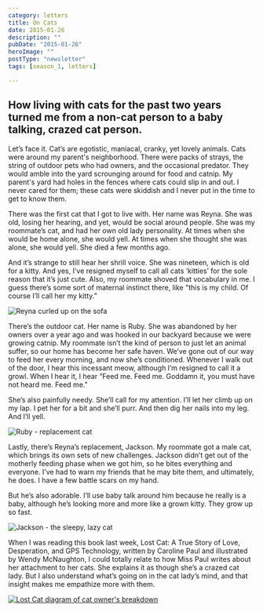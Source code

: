```yaml
---
category: letters
title: On Cats
date: 2015-01-26
description: ""
pubDate: "2015-01-26"
heroImage: ""
postType: "newsletter"
tags: [season_1, letters]

---
```




## How living with cats for the past two years turned me from a non-cat person to a baby talking, crazed cat person.

Let’s face it. Cat’s are egotistic, maniacal, cranky, yet lovely animals. Cats were around my parent's neighborhood. There were packs of strays, the string of outdoor pets who had owners, and the occasional predator. They would amble into the yard scrounging around for food and catnip. My parent's yard had holes in the fences where cats could slip in and out. I never cared for them; these cats were skiddish and I never put in the time to get to know them.

There was the first cat that I got to live with. Her name was Reyna. She was old, losing her hearing, and yet, would be social around people. She was my roommate’s cat, and had her own old lady personality. At times when she would be home alone, she would yell. At times when she thought she was alone, she would yell. She died a few months ago.

And it’s strange to still hear her shrill voice. She was nineteen, which is old for a kitty. And yes, I’ve resigned myself to call all cats ‘kitties’ for the sole reason that it’s just cute. Also, my roommate shoved that vocabulary in me. I guess there’s some sort of maternal instinct there, like "this is my child. Of course I’ll call her my kitty.”

![Reyna curled up on the sofa](https://gallery.tinyletterapp.com/b7acb1dd09358f1ed19f16a562a005fc08d42511/images/681e3b3e-8d74-4efd-a142-486567294b8b.jpg)

There’s the outdoor cat. Her name is Ruby. She was abandoned by her owners over a year ago and was hooked in our backyard because we were growing catnip. My roommate isn’t the kind of person to just let an animal suffer, so our home has become her safe haven. We’ve gone out of our way to feed her every morning, and now she’s conditioned. Whenever I walk out of the door, I hear this incessant meow, although I’m resigned to call it a growl. When I hear it, I hear “Feed me. Feed me. Goddamn it, you must have not heard me. Feed me."

She’s also painfully needy. She’ll call for my attention. I’ll let her climb up on my lap. I pet her for a bit and she’ll purr. And then dig her nails into my leg. And I’ll yell.

![Ruby - replacement cat](https://gallery.tinyletterapp.com/b7acb1dd09358f1ed19f16a562a005fc08d42511/images/48827d61-ebbd-43f0-a36c-45a552d326e9.jpg)

Lastly, there’s Reyna’s replacement, Jackson. My roommate got a male cat, which brings its own sets of new challenges. Jackson didn’t get out of the motherly feeding phase when we got him, so he bites everything and everyone. I’ve had to warn my friends that he may bite them, and ultimately, he does. I have a few battle scars on my hand.

But he’s also adorable. I’ll use baby talk around him because he really is a baby, although he’s looking more and more like a grown kitty. They grow up so fast.

![Jackson - the sleepy, lazy cat](https://gallery.tinyletterapp.com/b7acb1dd09358f1ed19f16a562a005fc08d42511/images/b1fd7b16-98d3-46fd-b939-f1e09683e14a.jpg)

When I was reading this book last week, Lost Cat: A True Story of Love, Desperation, and GPS Technology, written by Caroline Paul and illustrated by Wendy McNaughton, I could totally relate to how Miss Paul writes about her attachment to her cats. She explains it as though she’s a crazed cat lady. But I also understand what’s going on in the cat lady’s mind, and that insight makes me empathize more with them.

[![Lost Cat diagram of cat owner's breakdown](https://gallery.tinyletterapp.com/b7acb1dd09358f1ed19f16a562a005fc08d42511/images/2faba11a-4150-4890-b26b-5f25af17994d.jpg)](https://www.brainpickings.org/2013/04/09/lost-cat-wendy-macnaughton-caroline-paul/)
